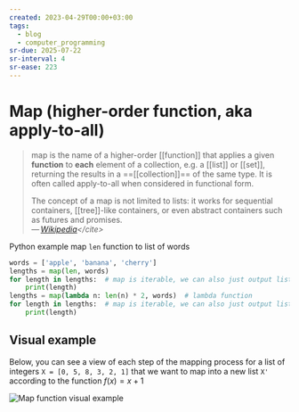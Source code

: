 ```yaml
---
created: 2023-04-29T00:00+03:00
tags:
  - blog
  - computer_programming
sr-due: 2025-07-22
sr-interval: 4
sr-ease: 223
---
```


# Map (higher-order function, aka apply-to-all)

> map is the name of a higher-order [[function]] that applies a given **function** to **each** element of a collection, e.g. a [[list]] or [[set]], returning the results in a ==[[collection]]== of the same type. It is often called apply-to-all when considered in functional form.
>
> The concept of a map is not limited to lists: it works for sequential containers, [[tree]]-like containers, or even abstract containers such as futures and promises.\
> — <cite>[Wikipedia](https://en.wikipedia.org/wiki/Map_(higher-order_function))</cite>

Python example map `len` function to list of words

```python
words = ['apple', 'banana', 'cherry']
lengths = map(len, words)
for length in lengths:  # map is iterable, we can also just output list
    print(length)
lengths = map(lambda n: len(n) * 2, words)  # lambda function
for length in lengths:  # map is iterable, we can also just output list
    print(length)
```

## Visual example

Below, you can see a view of each step of the mapping process for a list of integers `X = [0, 5, 8, 3, 2, 1]` that we want to map into a new list `X'` according to the function $f(x) = x + 1$

![Map function visual example](img/map_function_visual_example.gif)
